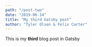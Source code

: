 ```yaml
---
path: "/post-two"
date: "2019-06-14"
title: "My third Gatsby post"
author: "Tyler Olsen & Felix Carter"
---
```


This is my **third** blog post in Gatsby